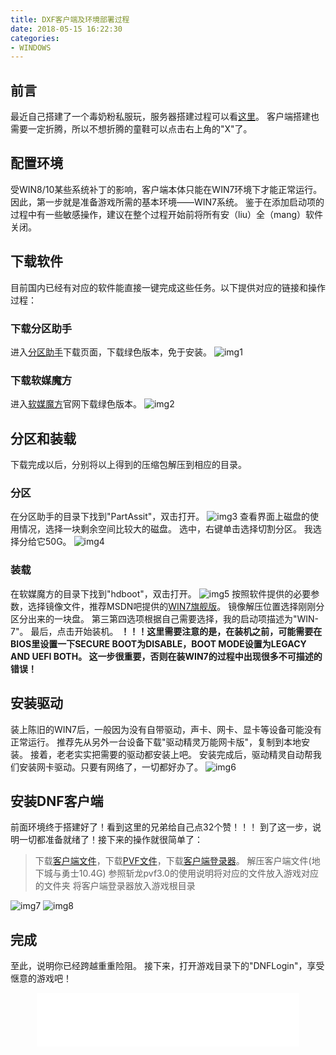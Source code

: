 ```yaml
---
title: DXF客户端及环境部署过程
date: 2018-05-15 16:22:30
categories:
- WINDOWS
---
```

## 前言
最近自己搭建了一个毒奶粉私服玩，服务器搭建过程可以看[这里](http://note.youdao.com/noteshare?id=7c1896fcc95e48a8607a7bf79915c155)。
客户端搭建也需要一定折腾，所以不想折腾的童鞋可以点击右上角的"X"了。

## 配置环境
受WIN8/10某些系统补丁的影响，客户端本体只能在WIN7环境下才能正常运行。因此，第一步就是准备游戏所需的基本环境——WIN7系统。
鉴于在添加启动项的过程中有一些敏感操作，建议在整个过程开始前将所有安（liu）全（mang）软件关闭。

## 下载软件
目前国内已经有对应的软件能直接一键完成这些任务。以下提供对应的链接和操作过程：
### 下载分区助手
进入[分区助手](https://www.disktool.cn/download.html)下载页面，下载绿色版本，免于安装。
![img1](http://imglf5.nosdn.127.net/img/c09lVS9TR3YrUFlGcGNpOFIzNHZabFFuWEI2TnNVSXRJSXpIa2tGSzYwK0pzK1FJbndmenBRPT0.png?imageView&thumbnail=500x0&quality=96&stripmeta=0)

### 下载软媒魔方
进入[软媒魔方](http://mofang.ruanmei.com/)官网下载绿色版本。
![img2](http://imglf3.nosdn.127.net/img/c09lVS9TR3YrUFlGcGNpOFIzNHZaaXBNZCs4VXBEb3hwc0l3VkZ0V20veU0xbzdrcWRXS1pRPT0.png?imageView&thumbnail=500x0&quality=96&stripmeta=0)

## 分区和装载
下载完成以后，分别将以上得到的压缩包解压到相应的目录。
### 分区
在分区助手的目录下找到"PartAssit"，双击打开。
![img3](http://imglf3.nosdn.127.net/img/c09lVS9TR3YrUFlGcGNpOFIzNHZadkFocEYwRkttRmRCY1NlcHA5ZU9NV2JLVWVYMmNJSGNBPT0.png?imageView&thumbnail=500x0&quality=96&stripmeta=0)
查看界面上磁盘的使用情况，选择一块剩余空间比较大的磁盘。
选中，右键单击选择切割分区。
我选择分给它50G。
![img4](http://imglf5.nosdn.127.net/img/c09lVS9TR3YrUFlGcGNpOFIzNHZaa2YzY0tPcnc3MTlta3VrNyt3MEhxK3hMQWEwZFpZNWtnPT0.png?imageView&thumbnail=500x0&quality=96&stripmeta=0)

### 装载
在软媒魔方的目录下找到"hdboot"，双击打开。
![img5](http://imglf5.nosdn.127.net/img/c09lVS9TR3YrUFlGcGNpOFIzNHZabWZEd1JjdE5wZWQwUldZdXZGR0xhRXRNUk9HcmFOTnlBPT0.png?imageView&thumbnail=500x0&quality=96&stripmeta=0)
按照软件提供的必要参数，选择镜像文件，推荐MSDN吧提供的[WIN7旗舰版](http://tieba.baidu.com/p/3946202816)。
镜像解压位置选择刚刚分区分出来的一块盘。
第三第四选项根据自己需要选择，我的启动项描述为"WIN-7"。
最后，点击开始装机。
**！！！这里需要注意的是，在装机之前，可能需要在BIOS里设置一下SECURE BOOT为DISABLE，BOOT MODE设置为LEGACY AND UEFI BOTH。
这一步很重要，否则在装WIN7的过程中出现很多不可描述的错误！**

## 安装驱动
装上陈旧的WIN7后，一般因为没有自带驱动，声卡、网卡、显卡等设备可能没有正常运行。
推荐先从另外一台设备下载"驱动精灵万能网卡版"，复制到本地安装。
接着，老老实实把需要的驱动都安装上吧。
安装完成后，驱动精灵自动帮我们安装网卡驱动。只要有网络了，一切都好办了。
![img6](http://imglf4.nosdn.127.net/img/c09lVS9TR3YrUFlGcGNpOFIzNHZabmJJcFM2b2xlMi83QUNDZW5xaFlQSWNMWmNrdEpJRlNnPT0.png?imageView&thumbnail=500x0&quality=96&stripmeta=0)

## 安装DNF客户端
前面环境终于搭建好了！看到这里的兄弟给自己点32个赞！！！
到了这一步，说明一切都准备就绪了！接下来的操作就很简单了：
> 下载[客户端文件](https://pan.baidu.com/s/1A5tUCmYcDtzjSqXkWRw1nA)，下载[PVF文件](https://pan.baidu.com/s/1149huNIdUPonCtVz2nclVg)，下载[客户端登录器](https://pan.baidu.com/s/1Ox243M7IabZPbUiNxX2sgg)。
> 解压客户端文件(地下城与勇士10.4G)
> 参照斩龙pvf3.0的使用说明将对应的文件放入游戏对应的文件夹
> 将客户端登录器放入游戏根目录

![img7](http://imglf5.nosdn.127.net/img/c09lVS9TR3YrUFlGcGNpOFIzNHZaczhpQnBpdU5KRG4xUnROU3lubWlMbk8zUXEydU9HOWhBPT0.png?imageView&thumbnail=500x0&quality=96&stripmeta=0)
![img8](http://imglf5.nosdn.127.net/img/c09lVS9TR3YrUFlGcGNpOFIzNHZablk3c0JzTlg5eHl2S3lvZnJqK01MRWJGaEhHL1A1UjZBPT0.png?imageView&thumbnail=500x0&quality=96&stripmeta=0)

## 完成
至此，说明你已经跨越重重险阻。
接下来，打开游戏目录下的"DNFLogin"，享受惬意的游戏吧！

<div id="music163player">
<center>
<iframe frameborder="no" border="0" marginwidth="0" marginheight="0" width=420 height=86 src="//music.163.com/outchain/player?type=2&id=37240594&auto=1&height=66"></iframe>
</center>
</div>


